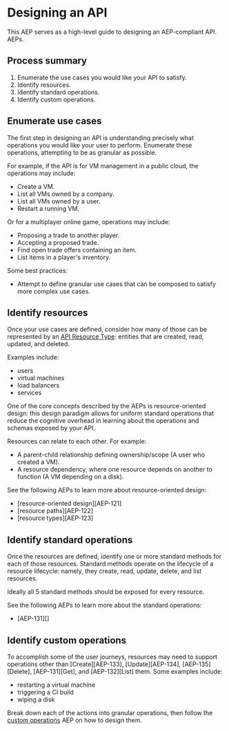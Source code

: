 # Designing an API

This AEP serves as a high-level guide to designing an AEP-compliant API. AEPs.

## Process summary

1. Enumerate the use cases you would like your API to satisfy.
1. Identify resources.
1. Identify standard operations.
1. Identify custom operations.

## Enumerate use cases

The first step in designing an API is understanding precisely what operations
you would like your user to perform. Enumerate these operations, attempting to
be as granular as possible.

For example, if the API is for VM management in a public cloud, the operations
may include:

- Create a VM.
- List all VMs owned by a company.
- List all VMs owned by a user.
- Restart a running VM.

Or for a multiplayer online game, operations may include:

- Proposing a trade to another player.
- Accepting a proposed trade.
- Find open trade offers containing an item.
- List items in a player's inventory.

Some best practices:

- Attempt to define granular use cases that can be composed to satisfy more
  complex use cases.

## Identify resources

Once your use cases are defined, consider how many of those can be represented
by an [API Resource Type][]: entities that are created, read, updated, and
deleted.

Examples include:

- users
- virtual machines
- load balancers
- services

One of the core concepts described by the AEPs is resource-oriented design:
this design paradigm allows for uniform standard operations that reduce the
cognitive overhead in learning about the operations and schemas exposed by your
API.

Resources can relate to each other. For example:

- A parent-child relationship defining ownership/scope (A user who created a
  VM).
- A resource dependency, where one resource depends on another to function (A
  VM depending on a disk).

See the following AEPs to learn more about resource-oriented design:

- [resource-oriented design][AEP-121]
- [resource paths][AEP-122]
- [resource types][AEP-123]

## Identify standard operations

Once the resources are defined, identify one or more standard methods for each
of those resources. Standard methods operate on the lifecycle of a resource
lifecycle: namely, they create, read, update, delete, and list resources.

Ideally all 5 standard methods should be exposed for every resource.

See the following AEPs to learn more about the standard operations:

- [AEP-131][]

## Identify custom operations

To accomplish some of the user journeys, resources may need to support
operations other than [Create][AEP-133], [Update][AEP-134], [AEP-135][Delete],
[AEP-131][Get], and [AEP-132][List] them. Some examples include:

- restarting a virtual machine
- triggering a CI build
- wiping a disk

Break down each of the actions into granular operations, then follow the
[custom operations][] AEP on how to design them.

[API Resource Type]: /3#api-resource-type
[custom operations]: /136
